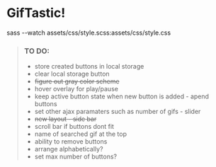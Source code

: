 # GifTastic! 


sass --watch assets/css/style.scss:assets/css/style.css


> ### TO DO:
> - store created buttons in local storage
> - clear local storage button
> - ~~figure out gray color scheme~~
> - hover overlay for play/pause
> - keep active button state when new button is added - apend buttons
> - set other ajax paramaters such as number of gifs - slider
> - ~~new layout - side bar~~
> - scroll bar if buttons dont fit
> - name of searched gif at the top
> - ability to remove buttons
> - arrange alphabetically?
> - set max number of buttons?